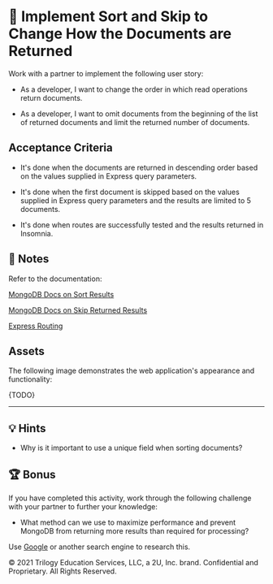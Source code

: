 # 📖 Implement Sort and Skip to Change How the Documents are Returned

Work with a partner to implement the following user story:

* As a developer, I want to change the order in which read operations return documents.

* As a developer, I want to omit documents from the beginning of the list of returned documents and limit the returned number of documents.  

## Acceptance Criteria

* It's done when the documents are returned in descending order based on the values supplied in Express query parameters.  

* It's done when the first document is skipped based on the values supplied in Express query parameters and the results are limited to 5 documents. 

* It's done when routes are successfully tested and the results returned in Insomnia. 

## 📝 Notes

Refer to the documentation: 

[MongoDB Docs on Sort Results](https://docs.mongodb.com/drivers/node/fundamentals/crud/read-operations/sort/)

[MongoDB Docs on Skip Returned Results](https://docs.mongodb.com/drivers/node/fundamentals/crud/read-operations/skip/)

[Express Routing](https://expressjs.com/en/guide/routing.html)

## Assets

The following image demonstrates the web application's appearance and functionality:

{TODO}
![]()

---

## 💡 Hints

* Why is it important to use a unique field when sorting documents?

## 🏆 Bonus

If you have completed this activity, work through the following challenge with your partner to further your knowledge:

* What method can we use to maximize performance and prevent MongoDB from returning more results than required for processing?

Use [Google](https://www.google.com) or another search engine to research this.

© 2021 Trilogy Education Services, LLC, a 2U, Inc. brand. Confidential and Proprietary. All Rights Reserved.
